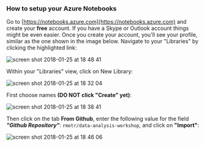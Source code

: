 ### How to setup your Azure Notebooks

Go to [https://notebooks.azure.com](https://notebooks.azure.com) and create your **free** account. If you have a Skype or Outlook account things might be even easier. Once you create your account, you'll see your profile, similar as the one shown in the image below. Navigate to your "Libraries" by clicking the highlighted link:

![screen shot 2018-01-25 at 18 48 41](https://user-images.githubusercontent.com/872296/35414152-7303af48-0200-11e8-9246-a081e6c9caa6.png)

Within your "Libraries" view, click on New Library:

![screen shot 2018-01-25 at 18 32 04](https://user-images.githubusercontent.com/872296/35413621-cd70948e-01fe-11e8-8d4d-e8717c31134b.png)

First choose names **(DO NOT click "Create" yet)**:

![screen shot 2018-01-25 at 18 38 41](https://user-images.githubusercontent.com/872296/35413713-1d5f10ba-01ff-11e8-953c-c21b6fbf6661.png)

Then click on the tab **From Github**, enter the following value for the field **_"Github Repository"_**: `rmotr/data-analysis-workshop`, and click on **"Import"**:

![screen shot 2018-01-25 at 18 46 06](https://user-images.githubusercontent.com/872296/35414107-45692806-0200-11e8-98bd-979a8fafe635.png)
